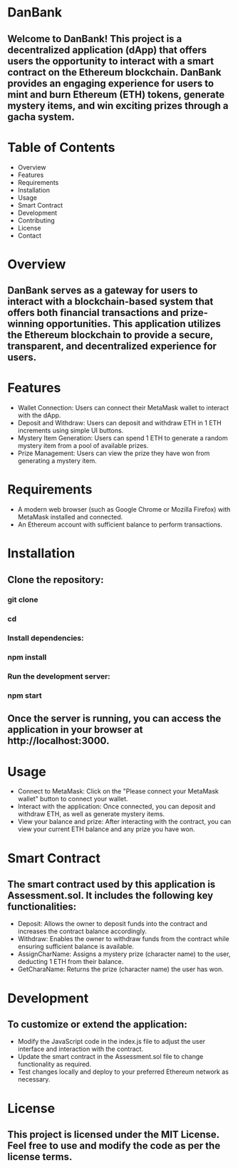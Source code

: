 # DanBank
## Welcome to DanBank! This project is a decentralized application (dApp) that offers users the opportunity to interact with a smart contract on the Ethereum blockchain. DanBank provides an engaging experience for users to mint and burn Ethereum (ETH) tokens, generate mystery items, and win exciting prizes through a gacha system.

# Table of Contents
* Overview
* Features
* Requirements
* Installation
* Usage
* Smart Contract
* Development
* Contributing
* License
* Contact

# Overview
## DanBank serves as a gateway for users to interact with a blockchain-based system that offers both financial transactions and prize-winning opportunities. This application utilizes the Ethereum blockchain to provide a secure, transparent, and decentralized experience for users.

# Features

* Wallet Connection: Users can connect their MetaMask wallet to interact with the dApp.
* Deposit and Withdraw: Users can deposit and withdraw ETH in 1 ETH increments using simple UI buttons.
* Mystery Item Generation: Users can spend 1 ETH to generate a random mystery item from a pool of available prizes.
* Prize Management: Users can view the prize they have won from generating a mystery item.

# Requirements

* A modern web browser (such as Google Chrome or Mozilla Firefox) with MetaMask installed and connected.
* An Ethereum account with sufficient balance to perform transactions.

# Installation

## Clone the repository:

### git clone <repository-url>
### cd <repository-directory>

### Install dependencies:
### npm install

### Run the development server:
### npm start

## Once the server is running, you can access the application in your browser at http://localhost:3000.

# Usage
* Connect to MetaMask: Click on the "Please connect your MetaMask wallet" button to connect your wallet.
* Interact with the application: Once connected, you can deposit and withdraw ETH, as well as generate mystery items.
* View your balance and prize: After interacting with the contract, you can view your current ETH balance and any prize you have won.

# Smart Contract
## The smart contract used by this application is Assessment.sol. It includes the following key functionalities:

* Deposit: Allows the owner to deposit funds into the contract and increases the contract balance accordingly.
* Withdraw: Enables the owner to withdraw funds from the contract while ensuring sufficient balance is available.
* AssignCharName: Assigns a mystery prize (character name) to the user, deducting 1 ETH from their balance.
* GetCharaName: Returns the prize (character name) the user has won.

# Development
## To customize or extend the application:

* Modify the JavaScript code in the index.js file to adjust the user interface and interaction with the contract.
* Update the smart contract in the Assessment.sol file to change functionality as required.
* Test changes locally and deploy to your preferred Ethereum network as necessary.


# License
## This project is licensed under the MIT License. Feel free to use and modify the code as per the license terms.

